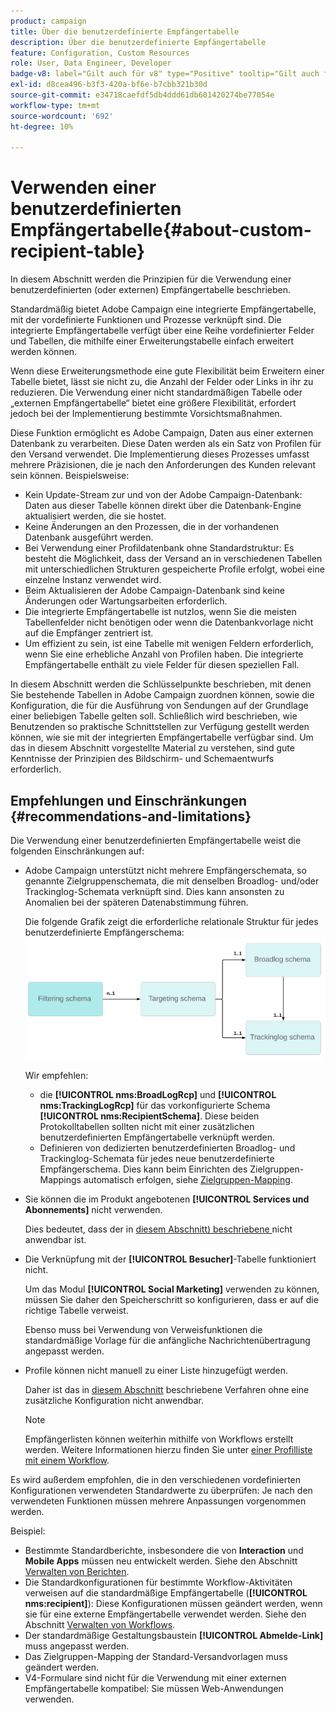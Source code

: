 ```yaml
---
product: campaign
title: Über die benutzerdefinierte Empfängertabelle
description: Über die benutzerdefinierte Empfängertabelle
feature: Configuration, Custom Resources
role: User, Data Engineer, Developer
badge-v8: label="Gilt auch für v8" type="Positive" tooltip="Gilt auch für Campaign v8"
exl-id: d8cea496-b3f3-420a-bf6e-b7cbb321b30d
source-git-commit: e34718caefdf5db4ddd61db601420274be77054e
workflow-type: tm+mt
source-wordcount: '692'
ht-degree: 10%

---
```


# Verwenden einer benutzerdefinierten Empfängertabelle{#about-custom-recipient-table}

In diesem Abschnitt werden die Prinzipien für die Verwendung einer benutzerdefinierten (oder externen) Empfängertabelle beschrieben.

Standardmäßig bietet Adobe Campaign eine integrierte Empfängertabelle, mit der vordefinierte Funktionen und Prozesse verknüpft sind. Die integrierte Empfängertabelle verfügt über eine Reihe vordefinierter Felder und Tabellen, die mithilfe einer Erweiterungstabelle einfach erweitert werden können.

Wenn diese Erweiterungsmethode eine gute Flexibilität beim Erweitern einer Tabelle bietet, lässt sie nicht zu, die Anzahl der Felder oder Links in ihr zu reduzieren. Die Verwendung einer nicht standardmäßigen Tabelle oder „externen Empfängertabelle“ bietet eine größere Flexibilität, erfordert jedoch bei der Implementierung bestimmte Vorsichtsmaßnahmen.

Diese Funktion ermöglicht es Adobe Campaign, Daten aus einer externen Datenbank zu verarbeiten. Diese Daten werden als ein Satz von Profilen für den Versand verwendet. Die Implementierung dieses Prozesses umfasst mehrere Präzisionen, die je nach den Anforderungen des Kunden relevant sein können. Beispielsweise:

* Kein Update-Stream zur und von der Adobe Campaign-Datenbank: Daten aus dieser Tabelle können direkt über die Datenbank-Engine aktualisiert werden, die sie hostet.
* Keine Änderungen an den Prozessen, die in der vorhandenen Datenbank ausgeführt werden.
* Bei Verwendung einer Profildatenbank ohne Standardstruktur: Es besteht die Möglichkeit, dass der Versand an in verschiedenen Tabellen mit unterschiedlichen Strukturen gespeicherte Profile erfolgt, wobei eine einzelne Instanz verwendet wird.
* Beim Aktualisieren der Adobe Campaign-Datenbank sind keine Änderungen oder Wartungsarbeiten erforderlich.
* Die integrierte Empfängertabelle ist nutzlos, wenn Sie die meisten Tabellenfelder nicht benötigen oder wenn die Datenbankvorlage nicht auf die Empfänger zentriert ist.
* Um effizient zu sein, ist eine Tabelle mit wenigen Feldern erforderlich, wenn Sie eine erhebliche Anzahl von Profilen haben. Die integrierte Empfängertabelle enthält zu viele Felder für diesen speziellen Fall.

In diesem Abschnitt werden die Schlüsselpunkte beschrieben, mit denen Sie bestehende Tabellen in Adobe Campaign zuordnen können, sowie die Konfiguration, die für die Ausführung von Sendungen auf der Grundlage einer beliebigen Tabelle gelten soll. Schließlich wird beschrieben, wie Benutzenden so praktische Schnittstellen zur Verfügung gestellt werden können, wie sie mit der integrierten Empfängertabelle verfügbar sind. Um das in diesem Abschnitt vorgestellte Material zu verstehen, sind gute Kenntnisse der Prinzipien des Bildschirm- und Schemaentwurfs erforderlich.

## Empfehlungen und Einschränkungen            {#recommendations-and-limitations}

Die Verwendung einer benutzerdefinierten Empfängertabelle weist die folgenden Einschränkungen auf:

* Adobe Campaign unterstützt nicht mehrere Empfängerschemata, so genannte Zielgruppenschemata, die mit denselben Broadlog- und/oder Trackinglog-Schemata verknüpft sind. Dies kann ansonsten zu Anomalien bei der späteren Datenabstimmung führen.

  Die folgende Grafik zeigt die erforderliche relationale Struktur für jedes benutzerdefinierte Empfängerschema:
  ![](assets/custom_recipient_limitation.png)

  Wir empfehlen:

   * die **[!UICONTROL nms:BroadLogRcp]** und **[!UICONTROL nms:TrackingLogRcp]** für das vorkonfigurierte Schema **[!UICONTROL nms:RecipientSchema]**. Diese beiden Protokolltabellen sollten nicht mit einer zusätzlichen benutzerdefinierten Empfängertabelle verknüpft werden.
   * Definieren von dedizierten benutzerdefinierten Broadlog- und Trackinglog-Schemata für jedes neue benutzerdefinierte Empfängerschema. Dies kann beim Einrichten des Zielgruppen-Mappings automatisch erfolgen, siehe [Zielgruppen-Mapping](../../configuration/using/target-mapping.md).

* Sie können die im Produkt angebotenen **[!UICONTROL Services und Abonnements]** nicht verwenden.

  Dies bedeutet, dass der in [diesem Abschnitt) beschriebene ](../../delivery/using/managing-subscriptions.md) nicht anwendbar ist.

* Die Verknüpfung mit der **[!UICONTROL Besucher]**-Tabelle funktioniert nicht.

  Um das Modul **[!UICONTROL Social Marketing]** verwenden zu können, müssen Sie daher den Speicherschritt so konfigurieren, dass er auf die richtige Tabelle verweist.

  Ebenso muss bei Verwendung von Verweisfunktionen die standardmäßige Vorlage für die anfängliche Nachrichtenübertragung angepasst werden.

* Profile können nicht manuell zu einer Liste hinzugefügt werden.

  Daher ist das in [diesem Abschnitt](../../platform/using/creating-and-managing-lists.md) beschriebene Verfahren ohne eine zusätzliche Konfiguration nicht anwendbar.

  >[!NOTE]
  >
  >Empfängerlisten können weiterhin mithilfe von Workflows erstellt werden. Weitere Informationen hierzu finden Sie unter [ einer Profilliste mit einem Workflow](../../configuration/using/creating-a-profile-list-with-a-workflow.md).

Es wird außerdem empfohlen, die in den verschiedenen vordefinierten Konfigurationen verwendeten Standardwerte zu überprüfen: Je nach den verwendeten Funktionen müssen mehrere Anpassungen vorgenommen werden.

Beispiel:

* Bestimmte Standardberichte, insbesondere die von **Interaction** und **Mobile Apps** müssen neu entwickelt werden. Siehe den Abschnitt [Verwalten von Berichten](../../configuration/using/managing-reports.md).
* Die Standardkonfigurationen für bestimmte Workflow-Aktivitäten verweisen auf die standardmäßige Empfängertabelle (**[!UICONTROL nms:recipient]**): Diese Konfigurationen müssen geändert werden, wenn sie für eine externe Empfängertabelle verwendet werden. Siehe den Abschnitt [Verwalten von Workflows](../../configuration/using/managing-workflows.md).
* Der standardmäßige Gestaltungsbaustein **[!UICONTROL Abmelde-Link]** muss angepasst werden.
* Das Zielgruppen-Mapping der Standard-Versandvorlagen muss geändert werden.
* V4-Formulare sind nicht für die Verwendung mit einer externen Empfängertabelle kompatibel: Sie müssen Web-Anwendungen verwenden.
